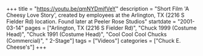 +++
title = "https://youtu.be/qmNYDmjfVeY"
description = "Short Film 'A Cheesy Love Story', created by employees at the Arlington, TX (2216 S Fielder Rd) location. Found later at Peeler Rose Studios"
startdate = "2001-03-14"
pages = ["Arlington, TX (2216 S Fielder Rd)", "Chuck 1999 (Costume Head)", "Chuck 1991 (Costume Head)", "Cool Cool Cool Chucks (Commercial)", " 2-Stage"]
tags = ["Videos"]
categories = ["Chuck E. Cheese's"]
+++

